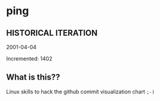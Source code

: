 # ping

## HISTORICAL ITERATION
2001-04-04

Incremented: 1402

## What is this?? 
Linux skills to hack the github commit visualization chart `;-)`
